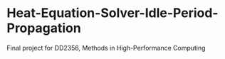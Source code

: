 # Heat-Equation-Solver-Idle-Period-Propagation

Final project for DD2356, Methods in High-Performance Computing
